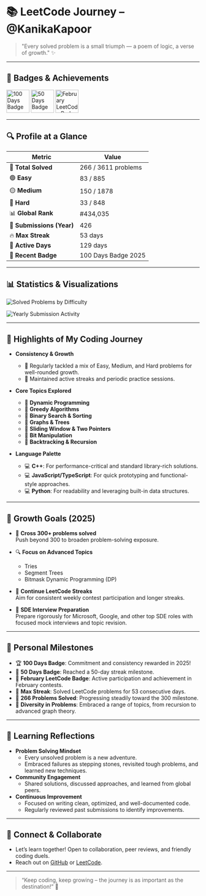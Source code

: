 # 📚 LeetCode Journey – @KanikaKapoor

> "Every solved problem is a small triumph — a poem of logic, a verse of growth." ✨

---

## 🏅 Badges & Achievements

<p>
  <img src="/assets/badges/100days.png" alt="100 Days Badge" width="60"/>
  <img src="/assets/badges/50days.png" alt="50 Days Badge" width="60"/>
  <img src="/assets/badges/feb-leetcode.png" alt="February LeetCode Badge" width="60"/>
</p>

---

## 🔍 Profile at a Glance

| Metric                    | Value                    |
|---------------------------|--------------------------|
| 🧠 **Total Solved**       | 266 / 3611 problems      |
| 🟢 **Easy**               | 83 / 885                 |
| 🟡 **Medium**             | 150 / 1878               |
| 🔴 **Hard**               | 33 / 848                 |
| 📊 **Global Rank**        | #434,035                 |
| 🔁 **Submissions (Year)** | 426                      |
| 🔥 **Max Streak**         | 53 days                  |
| 📅 **Active Days**        | 129 days                 |
| 🏅 **Recent Badge**       | 100 Days Badge 2025      |

---

## 📊 Statistics & Visualizations

![Solved Problems by Difficulty](https://quickchart.io/chart?c={type:'doughnut',data:{labels:['Easy','Medium','Hard'],datasets:[{data:[83,150,33],backgroundColor:['#27ae60','#f1c40f','#e74c3c']}]},options:{plugins:{legend:{position:'bottom'}}}})

![Yearly Submission Activity](https://quickchart.io/chart?c={type:'bar',data:{labels:['2021','2022','2023','2024','2025'],datasets:[{label:'Submissions',data:[0,60,120,246,426],backgroundColor:'#2980b9'}]},options:{scales:{y:{beginAtZero:true}}}})

---

## 🧭 Highlights of My Coding Journey

- **Consistency & Growth**
  - 🌱 Regularly tackled a mix of Easy, Medium, and Hard problems for well-rounded growth.
  - 📆 Maintained active streaks and periodic practice sessions.

- **Core Topics Explored**
  - 📌 **Dynamic Programming**
  - 📌 **Greedy Algorithms**
  - 📌 **Binary Search & Sorting**
  - 📌 **Graphs & Trees**
  - 📌 **Sliding Window & Two Pointers**
  - 📌 **Bit Manipulation**
  - 📌 **Backtracking & Recursion**

- **Language Palette**
  - 💻 **C++**: For performance-critical and standard library-rich solutions.
  - 💻 **JavaScript/TypeScript**: For quick prototyping and functional-style approaches.
  - 💻 **Python**: For readability and leveraging built-in data structures.

---

## 🌱 Growth Goals (2025)

- 🎯 **Cross 300+ problems solved**  
  Push beyond 300 to broaden problem-solving exposure.

- 🔍 **Focus on Advanced Topics**  
  - Tries  
  - Segment Trees  
  - Bitmask Dynamic Programming (DP)

- 🧠 **Continue LeetCode Streaks**  
  Aim for consistent weekly contest participation and longer streaks.

- 💼 **SDE Interview Preparation**  
  Prepare rigorously for Microsoft, Google, and other top SDE roles with focused mock interviews and topic revision.

---

## 🚩 Personal Milestones

- 🏆 **100 Days Badge**: Commitment and consistency rewarded in 2025!
- 🥇 **50 Days Badge**: Reached a 50-day streak milestone.
- 🎉 **February LeetCode Badge**: Active participation and achievement in February contests.
- 🏅 **Max Streak**: Solved LeetCode problems for 53 consecutive days.
- 🎯 **266 Problems Solved**: Progressing steadily toward the 300 milestone.
- 🧩 **Diversity in Problems**: Embraced a range of topics, from recursion to advanced graph theory.

---

## 📖 Learning Reflections

- **Problem Solving Mindset**
  - Every unsolved problem is a new adventure.
  - Embraced failures as stepping stones, revisited tough problems, and learned new techniques.
- **Community Engagement**
  - Shared solutions, discussed approaches, and learned from global peers.
- **Continuous Improvement**
  - Focused on writing clean, optimized, and well-documented code.
  - Regularly reviewed past submissions to identify improvements.

---

## 📢 Connect & Collaborate

- Let’s learn together! Open to collaboration, peer reviews, and friendly coding duels.  
- Reach out on [GitHub](https://github.com/kanikakapoorcode) or [LeetCode](https://leetcode.com/KanikaKapoor).

---

> “Keep coding, keep growing – the journey is as important as the destination!” 🚀
